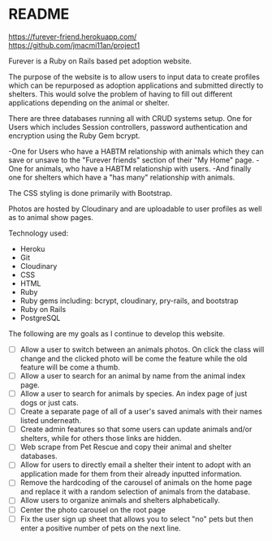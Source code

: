 # README


https://furever-friend.herokuapp.com/
https://github.com/jmacmi11an/project1

Furever is a Ruby on Rails based pet adoption website.

The purpose of the website is to allow users to input data to create profiles which can be repurposed as adoption applications and submitted directly to shelters. This would solve the problem of having to fill out different applications depending on the animal or shelter.

There are three databases running all with CRUD systems setup. One for Users which includes Session controllers, password authentication and encryption using the Ruby Gem bcrypt.

-One for Users who have a HABTM relationship with animals which they can save or unsave to the "Furever friends" section of their "My Home" page.
-One for animals, who have a HABTM relationship with users.
-And finally one for shelters which have a "has many" relationship with animals.

The CSS styling is done primarily with Bootstrap.

Photos are hosted by Cloudinary and are uploadable to user profiles as well as to animal show pages.

Technology used:
 - Heroku
 - Git
 - Cloudinary
 - CSS
 - HTML
 - Ruby
 - Ruby gems including: bcrypt, cloudinary, pry-rails, and bootstrap
 - Ruby on Rails
 - PostgreSQL



The following are my goals as I continue to develop this website.

- [ ] Allow a user to switch between an animals photos. On click the class will change and the clicked photo will be come the feature while the old feature will be come a thumb.
- [ ] Allow a user to search for an animal by name from the animal index page.
- [ ] Allow a user to search for animals by species. An index page of just dogs or just cats.
- [ ] Create a separate page of all of a user's saved animals with their names listed underneath.
- [ ] Create admin features so that some users can update animals and/or shelters, while for others those links are hidden.
- [ ] Web scrape from Pet Rescue and copy their animal and shelter databases.
- [ ] Allow for users to directly email a shelter their intent to adopt with an application made for them from their already inputted information.
- [ ] Remove the hardcoding of the carousel of animals on the home page and replace it with a random selection of animals from the database.
- [ ] Allow users to organize animals and shelters alphabetically.
- [ ] Center the photo carousel on the root page
- [ ] Fix the user sign up sheet that allows you to select "no" pets but then enter a positive number of pets on the next line.
